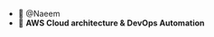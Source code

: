 - 👋 @Naeem
- 🌱 **AWS Cloud architecture & DevOps Automation**

<!---
nickelli/nickelli is a ✨ special ✨ repository because its `README.md` (this file) appears on your GitHub profile.
You can click the Preview link to take a look at your changes.
--->
